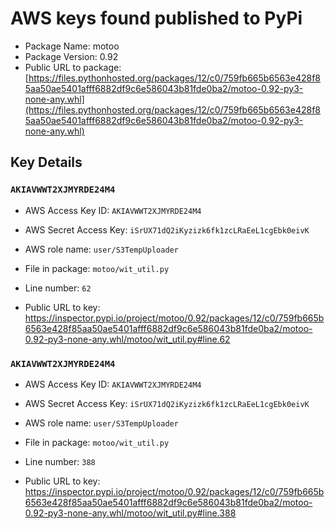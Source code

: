 # AWS keys found published to PyPi

* Package Name: motoo
* Package Version: 0.92
* Public URL to package: [https://files.pythonhosted.org/packages/12/c0/759fb665b6563e428f85aa50ae5401afff6882df9c6e586043b81fde0ba2/motoo-0.92-py3-none-any.whl](https://files.pythonhosted.org/packages/12/c0/759fb665b6563e428f85aa50ae5401afff6882df9c6e586043b81fde0ba2/motoo-0.92-py3-none-any.whl)

## Key Details

### `AKIAVWWT2XJMYRDE24M4`

* AWS Access Key ID: `AKIAVWWT2XJMYRDE24M4`
* AWS Secret Access Key: `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` 
* AWS role name: `user/S3TempUploader`
* File in package: `motoo/wit_util.py`
* Line number: `62`

* Public URL to key: https://inspector.pypi.io/project/motoo/0.92/packages/12/c0/759fb665b6563e428f85aa50ae5401afff6882df9c6e586043b81fde0ba2/motoo-0.92-py3-none-any.whl/motoo/wit_util.py#line.62



### `AKIAVWWT2XJMYRDE24M4`

* AWS Access Key ID: `AKIAVWWT2XJMYRDE24M4`
* AWS Secret Access Key: `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` 
* AWS role name: `user/S3TempUploader`
* File in package: `motoo/wit_util.py`
* Line number: `388`

* Public URL to key: https://inspector.pypi.io/project/motoo/0.92/packages/12/c0/759fb665b6563e428f85aa50ae5401afff6882df9c6e586043b81fde0ba2/motoo-0.92-py3-none-any.whl/motoo/wit_util.py#line.388



